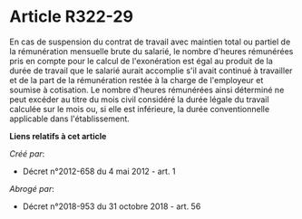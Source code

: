 # Article R322-29

En cas de suspension du contrat de travail avec maintien total ou  partiel de la rémunération mensuelle brute du salarié, le
nombre  d'heures rémunérées pris en compte pour le calcul de l'exonération est  égal au produit de la durée de travail que le
salarié aurait accomplie  s'il avait continué à travailler et de la part de la rémunération restée  à la charge de
l'employeur et soumise à cotisation. Le nombre d'heures  rémunérées ainsi déterminé ne peut excéder au titre du mois civil
considéré la durée légale du travail calculée sur le mois ou, si elle  est inférieure, la durée conventionnelle applicable
dans  l'établissement.

**Liens relatifs à cet article**

_Créé par_:

  - Décret n°2012-658 du 4 mai 2012 - art. 1

_Abrogé par_:

  - Décret n°2018-953 du 31 octobre 2018 - art. 56
